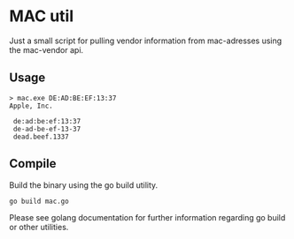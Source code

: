 # MAC util #
Just a small script for pulling vendor information from mac-adresses using the mac-vendor api.

## Usage ##
```
> mac.exe DE:AD:BE:EF:13:37
Apple, Inc.

 de:ad:be:ef:13:37
 de-ad-be-ef-13-37
 dead.beef.1337
```

## Compile ##
Build the binary using the go build utility.
```
go build mac.go
```
Please see golang documentation for further information regarding go build or other utilities.
